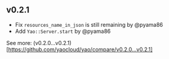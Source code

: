 ## v0.2.1

* Fix `resources_name_in_json` is still remaining by @pyama86
* Add `Yao::Server.start` by @pyama86

See more: (v0.2.0...v0.2.1)[https://github.com/yaocloud/yao/compare/v0.2.0...v0.2.1]
